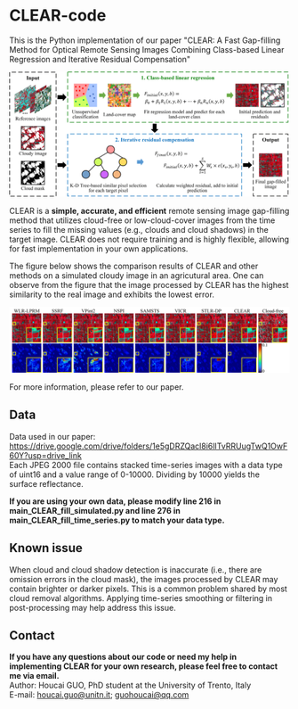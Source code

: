 # CLEAR-code
This is the Python implementation of our paper "CLEAR: A Fast Gap-filling Method for Optical Remote Sensing Images Combining Class-based Linear Regression and Iterative Residual Compensation"

![flowchart](flowchart.png)

CLEAR is a **simple, accurate, and efficient** remote sensing image gap-filling method that utilizes cloud-free or low-cloud-cover images from the time series to fill the missing values (e.g., clouds and cloud shadows) in the target image. CLEAR does not require training and is highly flexible, allowing for fast implementation in your own applications.

The figure below shows the comparison results of CLEAR and other methods on a simulated cloudy image in an agricutural area. One can observe from the figure that the image processed by CLEAR has the highest similarity to the real image and exhibits the lowest error.

![example](Omaha-low.png)

For more information, please refer to our paper.

## Data
Data used in our paper: https://drive.google.com/drive/folders/1e5gDRZQacl8i6lITvRRUugTwQ1OwF60Y?usp=drive_link  
Each JPEG 2000 file contains stacked time-series images with a data type of uint16 and a value range of 0-10000. Dividing by 10000 yields the surface reflectance.

**If you are using your own data, please modify line 216 in main_CLEAR_fill_simulated.py and line 276 in main_CLEAR_fill_time_series.py to match your data type.**  

## Known issue 
When cloud and cloud shadow detection is inaccurate (i.e., there are omission errors in the cloud mask), the images processed by CLEAR may contain brighter or darker pixels. This is a common problem shared by most cloud removal algorithms. Applying time-series smoothing or filtering in post-processing may help address this issue.

## Contact
**If you have any questions about our code or need my help in implementing CLEAR for your own research, please feel free to contact me via email.**  
Author: Houcai GUO, PhD student at the University of Trento, Italy  
E-mail: houcai.guo@unitn.it; guohoucai@qq.com
